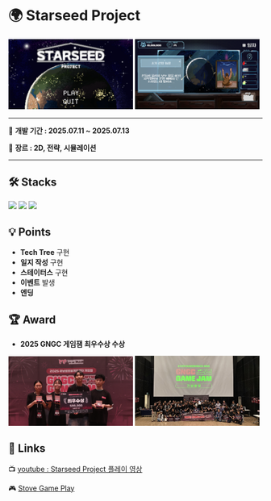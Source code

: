 # 🌍 Starseed Project
<div>
 <img width="49%" src="https://github.com/Team-SeedMoney/StarseedProject/blob/main/TitleScene.png">
 <img width="49%" src="https://github.com/Team-SeedMoney/StarseedProject/blob/main/GameScene.png">
</div>

*** 
📅 **개발 기간 : 2025.07.11 ~ 2025.07.13**
 
📌 **장르 : 2D, 전략, 시뮬레이션**
***

## 🛠 Stacks
![](https://img.shields.io/badge/Windows-0078D6?style=for-the-badge&logo=windows&logoColor=white)
![](https://img.shields.io/badge/Unity-100000?style=for-the-badge&logo=unity&logoColor=white) 
![](https://img.shields.io/badge/C%23-239120?style=for-the-badge&logo=c-sharp&logoColor=white)

## 💡 Points
+ **Tech Tree** 구현
+ **일지 작성** 구현
+ **스테이터스** 구현
+ **이벤트** 발생
+ **엔딩**

## 🏆 Award
+ **2025 GNGC 게임잼 최우수상 수상**
<div>
 <img width="49%" src="https://github.com/Team-SeedMoney/StarseedProject/blob/main/Images/%EC%B5%9C%EC%9A%B0%EC%88%98%EC%83%81(seed%EB%A8%B8%EB%8B%88_2%ED%8C%80).jpg">
 <img width="49%" src="https://github.com/Team-SeedMoney/StarseedProject/blob/main/Images/%EB%8B%A8%EC%B2%B4%EC%82%AC%EC%A7%84.png">
</div>

## 🔗 Links
 📺 [youtube : Starseed Project 플레이 영상](https://www.youtube.com/watch?v=3hBcUoEb1M0)

 🎮 [Stove Game Play](https://store.onstove.com/ko/games/5032)
